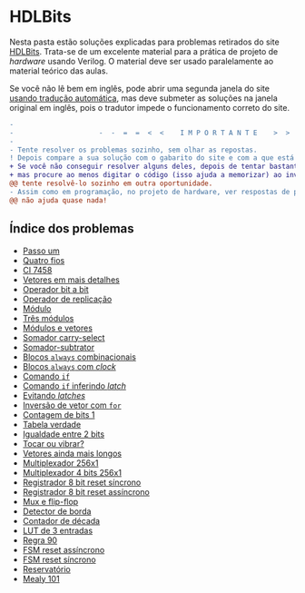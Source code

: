 # HDLBits

Nesta pasta estão soluções explicadas para problemas retirados do site [HDLBits](0https://hdlbits.01xz.net/wiki/Main_Page). Trata-se de um excelente material para a prática de projeto de _hardware_ usando Verilog. O material deve ser usado paralelamente ao material teórico das aulas.  

Se você não lê bem em inglês, pode abrir uma segunda janela do site [usando tradução automática](0https://hdlbits-01xz-net.translate.goog/wiki/Main_Page?_x_tr_sl=en&_x_tr_tl=pt&_x_tr_hl=en-US), mas deve submeter as soluções na janela original em inglês, pois o tradutor impede o funcionamento correto do site. 

```diff
-                                                                                                     
-                     -  -  =  =  <  <    I M P O R T A N T E    >  >  =  =  -  -                     
-                                                                                                     
- Tente resolver os problemas sozinho, sem olhar as repostas.                                         
! Depois compare a sua solução com o gabarito do site e com a que está neste repositório.             
+ Se você não conseguir resolver alguns deles, depois de tentar bastante, tudo bem olhar as respostas,
+ mas procure ao menos digitar o código (isso ajuda a memorizar) ao invés de copiar/colar e           
@@ tente resolvê-lo sozinho em outra oportunidade.                                                  @@
- Assim como em programação, no projeto de hardware, ver respostas de problemas resolvidos            
@@ não ajuda quase nada!                                                                            @@
```

## Índice dos problemas

- [Passo um](001_step_one) 
- [Quatro fios](004_wire4)
- [CI 7458](010_7458)
- [Vetores em mais detalhes](012_vector1)
- [Operador bit a bit](014_vector2)
- [Operador de replicação](018_vector4)
- [Módulo](020_module)
- [Três módulos](023_module_shift)
- [Módulos e vetores](024_module_shift8)
- [Somador carry-select](027_module_cseladd)
- [Somador-subtrator](028_module_addsub)
- [Blocos `always` combinacionais](029_alwaysblock1)
- [Blocos `always` com _clock_](030_alwaysblock2)
- [Comando `if`](031_always_if)
- [Comando `if` inferindo _latch_](032_always_if2)
- [Evitando _latches_](036_always_nolatches)
- [Inversão de vetor com `for`](040_vector100r)
- [Contagem de bits 1](041_popcount255)
- [Tabela verdade](051_truthtable1)
- [Igualdade entre 2 bits](052_t2015_eq2)
- [Tocar ou vibrar?](056_ringer)
- [Vetores ainda mais longos](060_gatesv100)
- [Multiplexador 256x1](064_mux256to1)
- [Multiplexador 4 bits 256x1](065_mux256to1v)
- [Registrador 8 bit reset síncrono](084_dff8p)
- [Registrador 8 bit reset assíncrono](085_dff8ar)
- [Mux e flip-flop](092_exams_2014_q4a)
- [Detector de borda](095_edgedetect)
- [Contador de década](100_count10)
- [LUT de 3 entradas](115_exams_ece241_2013_q12)
- [Regra 90](116_rule90)
- [FSM reset assíncrono](119_fsm1)
- [FSM reset síncrono](120_fsm1s)
- [Reservatório](127_exams_ece241_2013_q4)
- [Mealy 101](139_exams_ece241_2013_q8)


